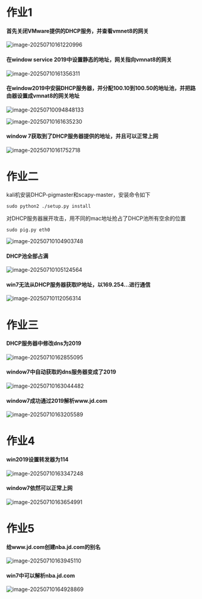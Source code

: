 # 作业1

#### 首先关闭VMware提供的DHCP服务，并查看vmnet8的网关

![image-20250710161220996](C:\Users\Administrator\AppData\Roaming\Typora\typora-user-images\image-20250710161220996.png)

#### 在window service 2019中设置静态的地址，网关指向vmnat8的网关

![image-20250710161356311](C:\Users\Administrator\AppData\Roaming\Typora\typora-user-images\image-20250710161356311.png)

#### 在window2019中安装DHCP服务器，并分配100.10到100.50的地址池，并把路由器设置成vmnat8的网关地址



![image-20250710094848133](C:\Users\Administrator\AppData\Roaming\Typora\typora-user-images\image-20250710094848133.png)

![image-20250710161635230](C:\Users\Administrator\AppData\Roaming\Typora\typora-user-images\image-20250710161635230.png)

#### window 7获取到了DHCP服务器提供的地址，并且可以正常上网

![image-20250710161752718](C:\Users\Administrator\AppData\Roaming\Typora\typora-user-images\image-20250710161752718.png)



# 作业二

kali机安装DHCP-pigmaster和scapy-master，安装命令如下

```
sudo python2 ./setup.py install
```

对DHCP服务器展开攻击，用不同的mac地址抢占了DHCP池所有空余的位置

```
sudo pig.py eth0
```

![image-20250710104903748](C:\Users\Administrator\AppData\Roaming\Typora\typora-user-images\image-20250710104903748.png)

#### DHCP池全部占满

![image-20250710105124564](C:\Users\Administrator\AppData\Roaming\Typora\typora-user-images\image-20250710105124564.png)

#### win7无法从DHCP服务器获取IP地址，以169.254...进行通信

![image-20250710112056314](C:\Users\Administrator\AppData\Roaming\Typora\typora-user-images\image-20250710112056314.png)

# 作业三

#### DHCP服务器中修改dns为2019

![image-20250710162855095](C:\Users\Administrator\AppData\Roaming\Typora\typora-user-images\image-20250710162855095.png)

#### window7中自动获取的dns服务器变成了2019

![image-20250710163044482](C:\Users\Administrator\AppData\Roaming\Typora\typora-user-images\image-20250710163044482.png)

#### window7成功通过2019解析www.jd.com

![image-20250710163205589](C:\Users\Administrator\AppData\Roaming\Typora\typora-user-images\image-20250710163205589.png)

# 作业4

#### win2019设置转发器为114

![image-20250710163347248](C:\Users\Administrator\AppData\Roaming\Typora\typora-user-images\image-20250710163347248.png)

#### window7依然可以正常上网

![image-20250710163654991](C:\Users\Administrator\AppData\Roaming\Typora\typora-user-images\image-20250710163654991.png)



# 作业5

#### 给www.jd.com创建nba.jd.com的别名

![image-20250710163945110](C:\Users\Administrator\AppData\Roaming\Typora\typora-user-images\image-20250710163945110.png)

#### win7中可以解析nba.jd.com

![image-20250710164928869](C:\Users\Administrator\AppData\Roaming\Typora\typora-user-images\image-20250710164928869.png)

